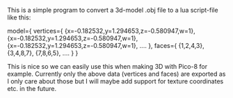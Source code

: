 This is a simple program to convert a 3d-model .obj file to a lua script-file like this:

model={
vertices={
{x=-0.182532,y=1.294653,z=-0.580947,w=1},
{x=-0.182532,y=1.294653,z=-0.580947,w=1},
{x=-0.182532,y=1.294653,z=-0.580947,w=1},
....
},
faces={
{1,2,4,3},
{3,4,8,7},
{7,8,6,5},
....
}
}

This is nice so we can easily use this when making 3D with Pico-8 for example.
Currently only the above data (vertices and faces) are exported as I only care about those but I will maybe add support for texture coordinates etc. in the future.